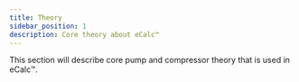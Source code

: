 ```yaml
---
title: Theory
sidebar_position: 1
description: Core theory about eCalc™
---
```


This section will describe core pump and compressor theory that is used in eCalc™. 